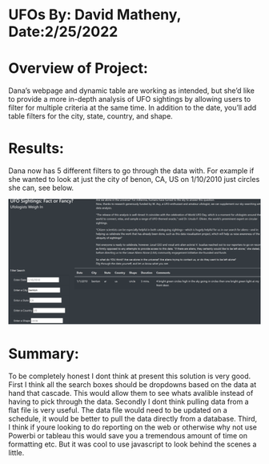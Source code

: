 # UFOs By: David Matheny, Date:2/25/2022

# Overview of Project:
Dana’s webpage and dynamic table are working as intended, but she’d like to provide a more in-depth analysis of UFO sightings by allowing users to filter for multiple criteria at the same time. In addition to the date, you’ll add table filters for the city, state, country, and shape.

# Results:
Dana now has 5 different filters to go through the data with.  For example if she wanted to look at just the city of benon, CA, US on 1/10/2010 just circles she can, see below.

![Results1](resources/benton.png)

# Summary:
To be completely honest I dont think at present this solution is very good.  First I think all the search boxes should be dropdowns based on the data at hand that cascade.  This would allow them to see whats avalible instead of having to pick through the data.  Secondly I dont think pulling data from a flat file is very useful.  The data file would need to be updated on a schedule, it would be better to pull the data directly from a database.  Third, I think if youre looking to do reporting on the web or otherwise why not use Powerbi or tableau this would save you a tremendous amount of time on formatting etc.  But it was cool to use javascript to look behind the scenes a little. 